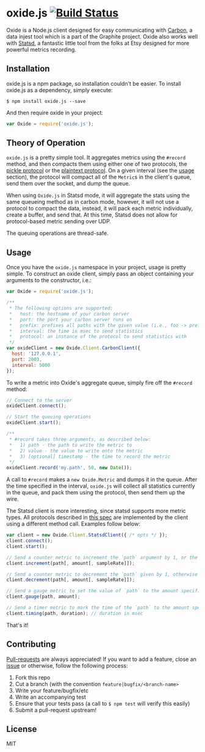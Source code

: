 # oxide.js [![Build Status](https://travis-ci.org/WatchBeam/oxide.svg)](https://travis-ci.org/WatchBeam/oxide)

Oxide is a Node.js client designed for easy communicating with [Carbon](https://github.com/graphite-project/carbon), a data injest tool which is a part of the Graphite project.  Oxide also works well with [Statsd](https://github.com/etsy/statsd), a fantastic little tool from the folks at Etsy designed for more powerful metrics recording.

## Installation

oxide.js is a npm package, so installation couldn't be easier.  To install oxide.js as a dependency, simply execute:

```shell
$ npm install oxide.js --save
```

And then require oxide in your project:

```js
var Oxide = require('oxide.js');
```

## Theory of Operation

`oxide.js` is a pretty simple tool.  It aggregates metrics using the `#record` method, and then compacts them using either one of two protocols, the [pickle protocol](http://graphite.readthedocs.org/en/latest/feeding-carbon.html#the-pickle-protocol) or the [plaintext protocol](http://graphite.readthedocs.org/en/latest/feeding-carbon.html#the-plaintext-protocol).  On a given interval (see the [usage](#usage) section), the protocol will compact all of the `Metric`s in the client's queue, send them over the socket, and dump the queue.

When using `Oxide.js` in Statsd mode, it will aggregate the stats using the same queueing method as in carbon mode, however, it will not use a protocol to compact the data, instead, it will pack each metric individually, create a buffer, and send that.  At this time, Statsd does not allow for protocol-based metric sending over UDP.

The queuing operations are thread-safe.

## Usage

Once you have the `oxide.js` namespace in your project, usage is pretty simple.  To construct an oxide client, simply pass an object containing your arguments to the constructor, i.e.:

```js
var Oxide = require('oxide.js');

/**
 * The following options are supported:
 *   host: the hostname of your carbon server
 *   port: the port your carbon server runs on
 *   prefix: prefixes all paths with the given value (i.e., foo -> prefix.foo)
 *   interval: the time in msec to send statistics
 *   protocol: an instance of the protocol to send statistics with
 */
var oxideClient = new Oxide.Client.CarbonClient({
  host: '127.0.0.1',
  port: 2003,
  interval: 5000
});
```

To write a metric into Oxide's aggregate queue, simply fire off the `#record` method:

```js
// Connect to the server
oxideClient.connect();

// Start the queuing operations
oxideClient.start();

/**
 * #record takes three arguments, as described below:
 *   1) path - the path to write the metric to
 *   2) value - the value to write onto the metric
 *   3) [optional] timestamp - the time to record the metric
 */
oxideClient.record('my.path', 50, new Date());
```

A call to `#record` makes a `new Oxide.Metric` and dumps it in the queue.  After the time specified in the interval, `oxide.js` will collect all statistics currently in the queue, and pack them using the protocol, then send them up the wire.

The Statsd client is more interesting, since statsd supports more metric types.  All protocols described in [this spec](https://github.com/b/statsd_spec) are implemented by the client using a different method call.  Examples follow below:

```js
var client = new Oxide.Client.StatsdClient({ /* opts */ });
client.connect();
client.start();

// Send a counter metric to increment the `path` argument by 1, or the amount specified.
client.increment(path[, amount[, sampleRate]]);

// Send a counter metric to decrement the `path` given by 1, otherwise the amount specified.
client.decrement(path[, amount[, sampleRate]]);

// Send a gauge metric to set the value of `path` to the amount specified.
client.gauge(path, amount);

// Send a timer metric to mark the time of the `path` to the amount specified.
client.timing(path, duration); // duration in msec
```

That's it!

## Contributing

[Pull-requests](https://github.com/WatchBeam/oxide/pulls) are always appreciated!  If you want to add a feature, close an [issue](https://github.com/WatchBeam/oxide/issues) or otherwise, follow the following process:

1. Fork this repo
2. Cut a branch (with the convention `feature|bugfix/<branch-name>`
3. Write your feature/bugfix/etc
4. Write an accompanying test
5. Ensure that your tests pass (a call to `$ npm test` will verify this easily)
4. Submit a pull-request upstream!

## License

MIT
